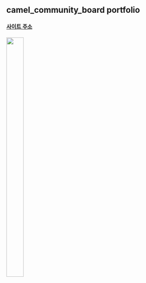 ## camel_community_board portfolio

#### [사이트 주소](http://chamym.cafe24.com/)

<img src="https://user-images.githubusercontent.com/38008152/74584510-63ace800-5016-11ea-9248-daac52b83335.png" height="40%" width="30%">

